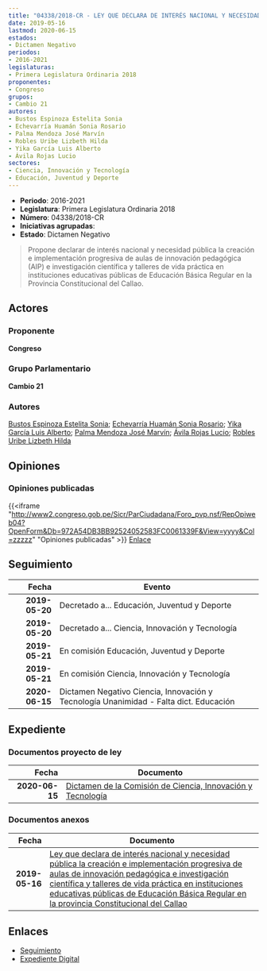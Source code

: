 ```yaml
---
title: "04338/2018-CR - LEY QUE DECLARA DE INTERÉS NACIONAL Y NECESIDAD PÚBLICA LA CREACIÓN E IMPLEMENTACIÓN PROGRESIVA DE AULAS DE INNOVACIÓN PEDAGÓGICA E INVESTIGACIÓN CIENTÍFICA Y TALLERES DE VIDA PRÁCTICA EN INSTITUCIONES EDUCATIVAS PÚBLICAS DE EDUCACIÓN BÁSICA REGULAR EN LA PROVINCIA CONSTITUCIONAL DEL CALLAO"
date: 2019-05-16
lastmod: 2020-06-15
estados:
- Dictamen Negativo
periodos:
- 2016-2021
legislaturas:
- Primera Legislatura Ordinaria 2018
proponentes:
- Congreso
grupos:
- Cambio 21
autores:
- Bustos Espinoza Estelita Sonia
- Echevarría Huamán Sonia Rosario
- Palma Mendoza José Marvín
- Robles Uribe Lizbeth Hilda
- Yika García Luis Alberto
- Ávila Rojas Lucio
sectores:
- Ciencia, Innovación y Tecnología
- Educación, Juventud y Deporte
---
```

- **Periodo**: 2016-2021
- **Legislatura**: Primera Legislatura Ordinaria 2018
- **Número**: 04338/2018-CR
- **Iniciativas agrupadas**: 
- **Estado**: Dictamen Negativo

> Propone declarar de interés nacional y necesidad pública la creación e implementación progresiva de aulas de innovación pedagógica (AIP) e investigación científica y talleres de vida práctica en instituciones educativas públicas de Educación Básica Regular en la Provincia Constitucional del Callao.


## Actores

### Proponente

**Congreso**

### Grupo Parlamentario

**Cambio 21**

### Autores

[Bustos Espinoza Estelita Sonia](mailto:mailto:ebustos@congreso.gob.pe); [Echevarría Huamán Sonia Rosario](mailto:mailto:sechevarria@congreso.gob.pe); [Yika García Luis Alberto](mailto:mailto:lyika@congreso.gob.pe); [Palma Mendoza José Marvín](mailto:mailto:jpalma@congreso.gob.pe); [Ávila Rojas Lucio](mailto:mailto:lavilar@congreso.gob.pe); [Robles Uribe Lizbeth Hilda](mailto:mailto:lroblesu@congreso.gob.pe)

## Opiniones

### Opiniones publicadas

{{<iframe "http://www2.congreso.gob.pe/Sicr/ParCiudadana/Foro_pvp.nsf/RepOpiweb04?OpenForm&Db=972A54DB3BB92524052583FC0061339F&View=yyyy&Col=zzzzz" "Opiniones publicadas" >}}
[Enlace](http://www2.congreso.gob.pe/Sicr/ParCiudadana/Foro_pvp.nsf/RepOpiweb04?OpenForm&Db=972A54DB3BB92524052583FC0061339F&View=yyyy&Col=zzzzz)


## Seguimiento

| Fecha | Evento |
|------:|--------|
| **2019-05-20** | Decretado a... Educación, Juventud y Deporte |
| **2019-05-20** | Decretado a... Ciencia, Innovación y Tecnología |
| **2019-05-21** | En comisión Educación, Juventud y Deporte |
| **2019-05-21** | En comisión Ciencia, Innovación y Tecnología |
| **2020-06-15** | Dictamen Negativo Ciencia, Innovación y Tecnología Unanimidad - Falta dict. Educación |

## Expediente

### Documentos proyecto de ley

| Fecha | Documento |
|------:|-----------|
| **2020-06-15** | [Dictamen de la Comisión de Ciencia, Innovación y Tecnología](http://www.leyes.congreso.gob.pe/Documentos/2016_2021/Dictamenes/Proyectos_de_Ley/04338DC02MAY-20200615.pdf) |

### Documentos anexos

| Fecha | Documento |
|------:|-----------|
| **2019-05-16** | [Ley que declara de interés nacional y necesidad pública la creación e implementación progresiva de aulas de innovación pedagógica e investigación científica y talleres de vida práctica en instituciones educativas públicas de Educación Básica Regular en la provincia Constitucional del Callao](http://www.leyes.congreso.gob.pe/Documentos/2016_2021/Proyectos_de_Ley_y_de_Resoluciones_Legislativas/PL0433820190516.pdf) |

## Enlaces

- [Seguimiento](http://www2.congreso.gob.pe/Sicr/TraDocEstProc/CLProLey2016.nsf/f7fff46988ca05b1052578e100829cc7/50b8b045ab6aab29052583fd0000a97d?OpenDocument)
- [Expediente Digital](http://www2.congreso.gob.pe/Sicr/TraDocEstProc/Expvirt_2011.nsf/visbusqptramdoc1621/04338?opendocument)

